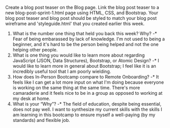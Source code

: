 Create a blog post teaser on the Blog page.  Link the blog post teaser to a new blog-post-sprint-1.html page using HTML, CSS, and Bootstrap. Your blog post teaser and blog post should be styled to match your blog post wireframe and 'styleguide.html' that you created earlier this week.

1. What is the number one thing that held you back this week? Why?
-* Fear of being embarassed by lack of knowledge. I'm not used to being a beginner, and it's hard to be the person being helped and not the one helping other people. 
2. What is one thing you would like to learn more about regarding JavaScript (JSON, Data Structures), Bootstrap, or Atomic Design?
-* I would like to learn more in general about Bootstrap; I feel like it is an incredibly useful tool that I am poorly wielding.
3. How does In-Person Bootcamp compare to Remote Onboarding?
-* It feels like I can get a lot more input on what I'm doing because everyone is working on the same thing at the same time. There's more camaraderie and it feels nice to be in a group as opposed to working at my desk at home.
4. What is your “Why”?
-* The field of education, despite being essential, does not pay well. I want to synthesize my current skills with the skills I am learning in this bootcamp to ensure myself a well-paying (by my standards) and flexible job.
